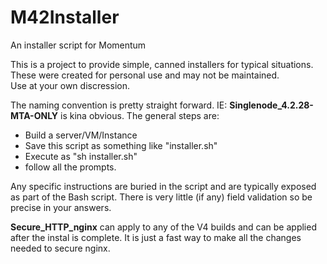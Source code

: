 # M42Installer
An installer script for Momentum

This is a project to provide simple, canned installers for typical situations.  
These were created for personal use and may not be maintained.  
Use at your own discression. 
 
 The naming convention is pretty straight forward.  IE: **Singlenode_4.2.28-MTA-ONLY** is kina obvious.
 The general steps are:
 - Build a server/VM/Instance
 - Save this script as something like "installer.sh"
 - Execute as "sh installer.sh"
 - follow all the prompts.
 
 Any specific instructions are buried in the script and are typically exposed as part of the Bash script.
 There is very little (if any) field validation so be precise in your answers.
 
 **Secure_HTTP_nginx** can apply to any of the V4 builds and can be applied after the instal is complete.  It is just a fast way to make all the changes needed to secure nginx.
 
 
 
 
